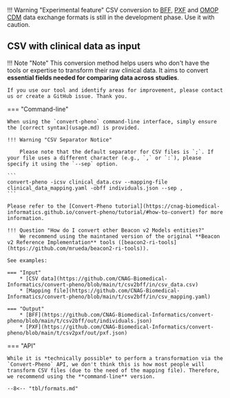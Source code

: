 !!! Warning "Experimental feature"
    CSV conversion to [BFF](bff.md), [PXF](pxf.md) and [OMOP CDM](omop-cdm.md) data exchange formats is still in the development phase. Use it with caution.

## CSV with clinical data as input

!!! Note "Note"
    This conversion method helps users who don't have the tools or expertise to transform their raw clinical data. It aims to convert **essential fields needed for comparing data across studies**.

    If you use our tool and identify areas for improvement, please contact us or create a GitHub issue. Thank you.

=== "Command-line"

    When using the `convert-pheno` command-line interface, simply ensure the [correct syntax](usage.md) is provided.

    !!! Warning "CSV Separator Notice"

        Please note that the default separator for CSV files is `;`. If your file uses a different character (e.g., `,` or `:`), please specify it using the `--sep` option.
    
    ```
    convert-pheno -icsv clinical_data.csv --mapping-file clinical_data_mapping.yaml -obff individuals.json --sep ,
    ```

    Please refer to the [Convert-Pheno tutorial](https://cnag-biomedical-informatics.github.io/convert-pheno/tutorial/#how-to-convert) for more information.
    
    !!! Question "How do I convert other Beacon v2 Models entities?"
        We recommend using the maintaned version of the original **Beacon v2 Reference Implementation** tools ([beacon2-ri-tools](https://github.com/mrueda/beacon2-ri-tools)).
    
    See examples:
    
    === "Input"
        * [CSV data](https://github.com/CNAG-Biomedical-Informatics/convert-pheno/blob/main/t/csv2bff/in/csv_data.csv)
        * [Mapping file](https://github.com/CNAG-Biomedical-Informatics/convert-pheno/blob/main/t/csv2bff/in/csv_mapping.yaml)
    
    === "Output"
        * [BFF](https://github.com/CNAG-Biomedical-Informatics/convert-pheno/blob/main/t/csv2bff/out/individuals.json)
        * [PXF](https://github.com/CNAG-Biomedical-Informatics/convert-pheno/blob/main/t/csv2pxf/out/pxf.json)
    
=== "API"

    While it is *technically possible* to perform a transformation via the `Convert-Pheno` API, we don't think this is how most people will transform CSV files (due to the need of the mapping file). Therefore, we recommend using the **command-line** version.

    --8<-- "tbl/formats.md"
